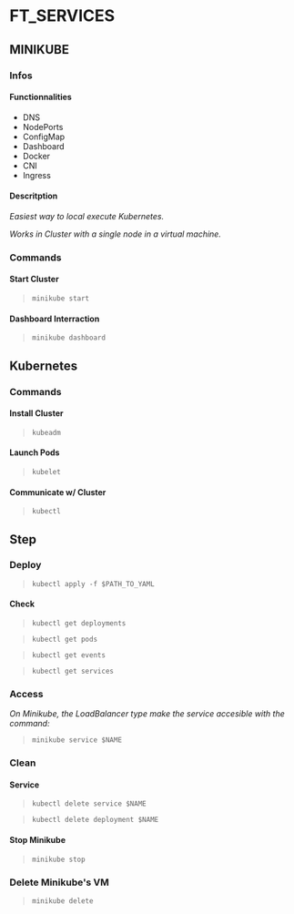 # **FT_SERVICES**

## **MINIKUBE**

### **Infos**

#### **Functionnalities**
- DNS
- NodePorts
- ConfigMap
- Dashboard
- Docker
- CNI
- Ingress

#### **Descritption**

<p><em>Easiest way to local execute Kubernetes.</em></p> 
<p><em>Works in Cluster with a single node in a virtual machine.</em></p>

### **Commands**

#### **Start Cluster**

>`minikube start`


#### **Dashboard Interraction**

>`minikube dashboard`

## **Kubernetes**

### **Commands**

#### **Install Cluster**

>`kubeadm`

#### **Launch Pods**

>`kubelet`

#### **Communicate w/ Cluster**

>`kubectl`

## **Step**

### **Deploy**

>`kubectl apply -f $PATH_TO_YAML`

#### **Check**
>`kubectl get deployments`

>`kubectl get pods`

>`kubectl get events`

>`kubectl get services`

### **Access**

<p><em>On Minikube, the LoadBalancer type make the service accesible with the command:</em></p>

>`minikube service $NAME`

### **Clean**

#### **Service**

>`kubectl delete service $NAME`

>`kubectl delete deployment $NAME`


#### **Stop Minikube**
>`minikube stop`

### **Delete Minikube's VM**
>`minikube delete`